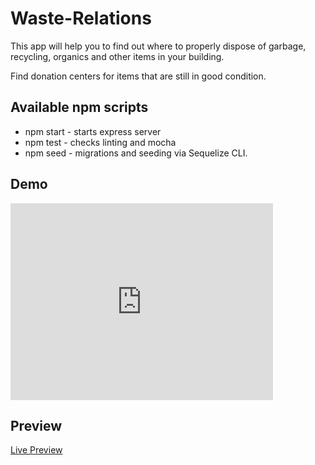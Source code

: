 # Waste-Relations

This app will help you to find out where to properly dispose of garbage, recycling, organics and other items in your building.

Find donation centers for items that are still in good condition.

## Available npm scripts

- npm start - starts express server
- npm test - checks linting and mocha
- npm seed - migrations and seeding via Sequelize CLI.

## Demo
<iframe width="420" height="315" src="https://youtu.be/86ORzX0dPFk" frameborder="0" allowfullscreen></iframe>

## Preview

<a href="https://wasterelations.herokuapp.com/" target="_blank">Live Preview</a>
